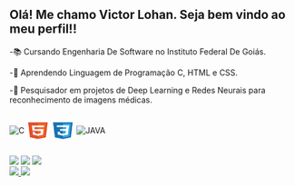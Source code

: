 ## Olá! Me chamo Victor Lohan. Seja bem vindo ao meu perfil!!

  -📚 Cursando Engenharia De Software no Instituto Federal De Goiás.
  
  -🔎 Aprendendo Linguagem de Programação C, HTML e CSS.
  
  -🔎 Pesquisador em projetos de Deep Learning e Redes Neurais para reconhecimento de imagens médicas.
  

<div style="display: inline_block "><br>
  
  <img align="center" alt="C" height="30" width="40" src="https://cdn.jsdelivr.net/gh/devicons/devicon/icons/c/c-original.svg">
  <img align="center" alt="HTML" height="30" width="40" src="https://raw.githubusercontent.com/devicons/devicon/master/icons/html5/html5-original.svg">
  <img align="center" alt="CSS" height="30" width="40" src="https://raw.githubusercontent.com/devicons/devicon/master/icons/css3/css3-original.svg">  
  <img align="center" alt="JAVA" height="30" width="40" src="img src="https://cdn.jsdelivr.net/gh/devicons/devicon@latest/icons/java/java-original-wordmark.svg">
</div>

##
<div>
   <a href="https://www.linkedin.com/in/victor-lohan/" target="_blank"><img src="https://img.shields.io/badge/-LinkedIn-%230077B5?style=for-the-badge&logo=linkedin&logoColor=white" target="_blank"></a> 
  <a href="https://www.instagram.com/_imlohan/" target="_blank"><img src="https://img.shields.io/badge/-Instagram-%23E4405F?style=for-the-badge&logo=instagram&logoColor=white" target="_blank"></a>
  <a href = "mailto:victorelup@gmail.com"><img src="https://img.shields.io/badge/-Gmail-%23333?style=for-the-badge&logo=gmail&logoColor=white" target="_blank"></a>
  
</div>

<div>
  <a href="https://github.com/vicloh">
   <img height="180em" src="https://github-readme-stats.vercel.app/api/top-langs/?username=vicloh&layout=compact&langs_count=7&theme=aura"/>
  <img height="180em" src="https://github-readme-stats.vercel.app/api?username=vicloh&show_icons=true&theme=aura&include_all_commits=true&count_private=true"/>

</div>
